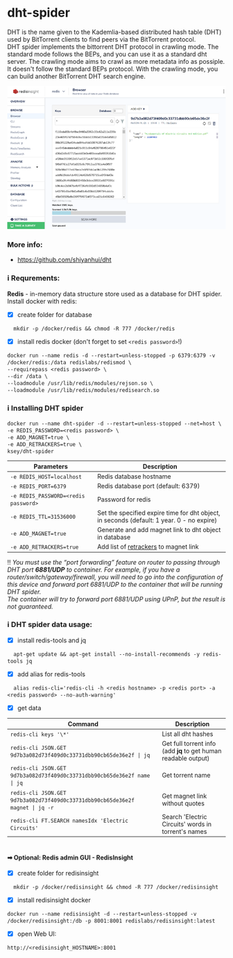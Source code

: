 # dht-spider
DHT is the name given to the Kademlia-based distributed hash table (DHT) used by BitTorrent clients to find peers via the BitTorrent protocol.  
DHT spider implements the bittorrent DHT protocol in crawling mode. The standard mode follows the BEPs, and you can use it as a standard dht server. The crawling mode aims to crawl as more metadata info as possiple. It doesn't follow the standard BEPs protocol. With the crawling mode, you can build another BitTorrent DHT search engine.

![dht-spider](https://raw.githubusercontent.com/MrKsey/dht-spider/master/redis_db.png)

### More info:
- https://github.com/shiyanhui/dht

### ℹ Requrements:
**Redis** - in-memory data structure store used as a database for DHT spider.  
Install docker with redis:  
- [x] create folder for database  
```
  mkdir -p /docker/redis && chmod -R 777 /docker/redis
```
- [x] install redis docker (don't forget to set ```<redis password>```!)
```
docker run --name redis -d --restart=unless-stopped -p 6379:6379 -v /docker/redis:/data redislabs/redismod \
--requirepass <redis password> \
--dir /data \
--loadmodule /usr/lib/redis/modules/rejson.so \
--loadmodule /usr/lib/redis/modules/redisearch.so
```

### ℹ Installing DHT spider
```
docker run --name dht-spider -d --restart=unless-stopped --net=host \
-e REDIS_PASSWORD=<redis password> \
-e ADD_MAGNET=true \
-e ADD_RETRACKERS=true \
ksey/dht-spider
```
| Parameters | Description |
| --- | --- |
| `-e REDIS_HOST=localhost` | Redis database hostname |
| `-e REDIS_PORT=6379` | Redis database port (default: 6379) |
| `-e REDIS_PASSWORD=<redis password>` | Password for redis |
| `-e REDIS_TTL=31536000` | Set the specified expire time for dht object, in seconds (default: 1 year.  0 - no expire) |
| `-e ADD_MAGNET=true` | Generate and add magnet link to dht object in database |
| `-e ADD_RETRACKERS=true` | Add list of [retrackers](https://shorturl.at/kowGM) to magnet link |

‼ *You must use the “port forwarding” feature on router to passing through DHT port **6881/UDP** to container. For example, if you have a router/switch/gateway/firewall, you will need to go into the configuration of this device and forward port 6881/UDP to the container that will be running DHT spider.  
The container will try to forward port 6881/UDP using UPnP, but the result is not guaranteed.*

### ℹ DHT spider data usage:
- [x] install redis-tools and jq  
```
  apt-get update && apt-get install --no-install-recommends -y redis-tools jq
```
- [x] add alias for redis-tools  
```
  alias redis-cli='redis-cli -h <redis hostname> -p <redis port> -a <redis password> --no-auth-warning'
```
- [x] get data

| Command | Description |
| --- | --- |
| `redis-cli keys '\*'` | List all dht hashes |
| `redis-cli JSON.GET 9d7b3a082d73f409d0c33731dbb90cb65de36e2f \| jq` | Get full torrent info (add **jq** to get human readable output) |
| `redis-cli JSON.GET 9d7b3a082d73f409d0c33731dbb90cb65de36e2f name \| jq` | Get torrent name |
| `redis-cli JSON.GET 9d7b3a082d73f409d0c33731dbb90cb65de36e2f magnet \| jq -r` | Get magnet link without quotes |
| `redis-cli FT.SEARCH namesIdx 'Electric Circuits'` | Search 'Electric Circuits' words in torrent's names |

#
#### ➡ Optional: Redis admin GUI - RedisInsight
- [x] create folder for redisinsight  
```
  mkdir -p /docker/redisinsight && chmod -R 777 /docker/redisinsight
```
- [x] install redisinsight docker
```
docker run --name redisinsight -d --restart=unless-stopped -v /docker/redisinsight:/db -p 8001:8001 redislabs/redisinsight:latest
```
- [x] open Web UI:
```
http://<redisinsight_HOSTNAME>:8001
```
